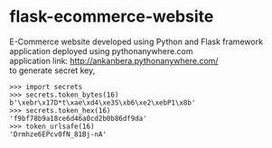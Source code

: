 # flask-ecommerce-website
E-Commerce website developed using Python and Flask framework  
application deployed using pythonanywhere.com    
application link: http://ankanbera.pythonanywhere.com/   
to generate secret key,  
```
>>> import secrets
>>> secrets.token_bytes(16)
b'\xebr\x17D*t\xae\xd4\xe3S\xb6\xe2\xebP1\x8b'
>>> secrets.token_hex(16)
'f9bf78b9a18ce6d46a0cd2b0b86df9da'
>>> token_urlsafe(16)  
'Drmhze6EPcv0fN_81Bj-nA'
```
